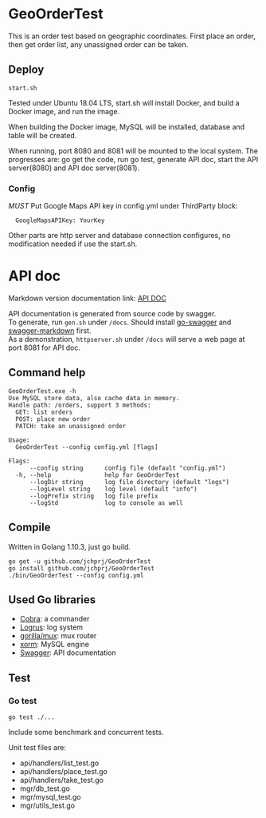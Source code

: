# GeoOrderTest

This is an order test based on geographic coordinates. First place an order, then get order list, any unassigned order can be taken.


## Deploy

`start.sh`

Tested under Ubuntu 18.04 LTS, start.sh will install Docker, and build a Docker image, and run the image.  

When building the Docker image, MySQL will be installed, database and table will be created.   

When running, port 8080 and 8081 will be mounted to the local system. The progresses are: go get the code, run go test, generate API doc, start the API server(8080) and API doc server(8081). 

### Config

*MUST* Put Google Maps API key in config.yml under ThirdParty block:

`  GoogleMapsAPIKey: YourKey`

Other parts are http server and database connection configures, no modification needed if use the start.sh.

# API doc

Markdown version documentation link: [API DOC](docs/swagger.md)

API documentation is generated from source code by swagger.  
To generate, run `gen.sh` under `/docs`. Should install [go-swagger](https://goswagger.io/) and [swagger-markdown](https://www.npmjs.com/package/swagger-markdown) first.  
As a demonstration, `httpserver.sh` under `/docs` will serve a web page at port 8081 for API doc.

## Command help

```
GeoOrderTest.exe -h
Use MySQL store data, also cache data in memory.
Handle path: /orders, support 3 methods:
  GET: list orders
  POST: place new order
  PATCH: take an unassigned order

Usage:
  GeoOrderTest --config config.yml [flags]

Flags:
      --config string      config file (default "config.yml")
  -h, --help               help for GeoOrderTest
      --logDir string      log file directory (default "logs")
      --logLevel string    log level (default "info")
      --logPrefix string   log file prefix
      --logStd             log to console as well
```

## Compile

Written in Golang 1.10.3, just go build.

`go get -u github.com/jchprj/GeoOrderTest`  
`go install github.com/jchprj/GeoOrderTest`  
`./bin/GeoOrderTest --config config.yml`

## Used Go libraries

- [Cobra](https://github.com/spf13/cobra): a commander
- [Logrus](https://github.com/sirupsen/logrus): log system
- [gorilla/mux](https://github.com/gorilla/mux): mux router
- [xorm](https://github.com/go-xorm/xorm): MySQL engine
- [Swagger](https://github.com/go-swagger/go-swagger): API documentation

## Test


### Go test

`go test ./...`

Include some benchmark and concurrent tests.

Unit test files are:  

* api/handlers/list_test.go
* api/handlers/place_test.go
* api/handlers/take_test.go
* mgr/db_test.go
* mgr/mysql_test.go
* mgr/utils_test.go

